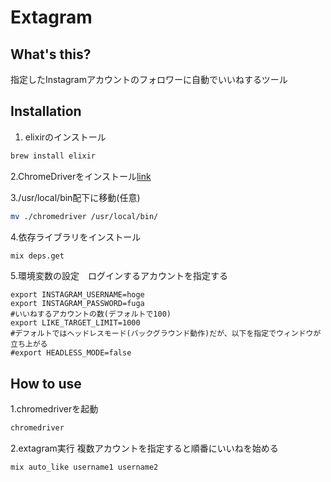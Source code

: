 # Extagram

## What's this?
指定したInstagramアカウントのフォロワーに自動でいいねするツール

## Installation
1. elixirのインストール
```sh
brew install elixir
```
2.ChromeDriverをインストール[link](https://sites.google.com/a/chromium.org/chromedriver/downloads)

3./usr/local/bin配下に移動(任意)
```sh
mv ./chromedriver /usr/local/bin/
```
4.依存ライブラリをインストール
```sh
mix deps.get
```

5.環境変数の設定　ログインするアカウントを指定する
```
export INSTAGRAM_USERNAME=hoge
export INSTAGRAM_PASSWORD=fuga
#いいねするアカウントの数(デフォルトで100)
export LIKE_TARGET_LIMIT=1000
#デフォルトではヘッドレスモード(バックグラウンド動作)だが、以下を指定でウィンドウが立ち上がる
#export HEADLESS_MODE=false
```

## How to use

1.chromedriverを起動
```sh
chromedriver
```

2.extagram実行 複数アカウントを指定すると順番にいいねを始める
```sh
mix auto_like username1 username2
```


